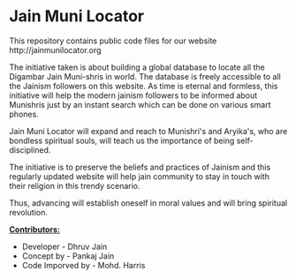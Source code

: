 Jain Muni Locator
===============

<p>This repository contains public code files for our website http://jainmunilocator.org</p>
<p> </p>

<p>The initiative taken is about building a global database to locate all the Digambar Jain Muni-shris in world. The database is freely accessible to all the Jainism followers on this website. As time is eternal and formless, this initiative will help the modern jainism followers to be informed about Munishris just by an instant search which can be done on various smart phones.</p>
<p>Jain Muni Locator will expand and reach to Munishri's and Aryika's, who are bondless spiritual souls, will teach us the importance of being self- disciplined.</p>
<p>The initiative is to preserve the beliefs and practices of Jainism and this regularly updated website will help jain community to stay in touch with their religion in this trendy scenario.</p>
<p>Thus, advancing will establish oneself in moral values and will bring spiritual revolution.</p>
<p> </p>

<p><b><u>Contributors:</u></b>
<ul><li>Developer - Dhruv Jain</li>
<li>Concept by - Pankaj Jain</li>
<li>Code Imporved by - Mohd. Harris</li>
</ul></p>
